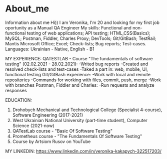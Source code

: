 # About_me
Information about me
Hi)) I am Veronika, I'm 20 and looking for my first job oportunity as a Manual QA Engineer
My skills:
Functional and non-functional testing of web applications;
API testing;
HTML,CSS(Basics);
MySQL;
Postman, Fiddler, Charles Proxy;
DevTools;
Git/GitBash;
TestRail;
Mantis
Microsoft Office;
Excel;
Check-lists;
Bug reports;
Test-cases.
Languages: Ukrainian - Native, English - B1

MY EXPERIENCE:
QATESTLAB - Course "The fundamentals of software testing" (02.02.2021 - 28.02.2021):
  -Writed bug reports
  -Created and resolved check-lists and test-cases
  -Taked a part in: web, mobile, UI, functional testing
Git/GitBash experience:
  -Work with local and remote repositories
  -Commands for working with files, commit, push, merge
  -Work with branches
Postman, Fiddler and Charles:
  -Run requests and analyze responses

EDUCATION: 
1. Drohobych Mechanical and Technological College (Specialist 4-course), Software Engineering (2017-2021)
2. West Ukrainian National University (part-time student), Computer Science (2021-now)
3. QATestLab course - "Basic Of Software Testing"
4. Prometheus course - "The Fundamentals Of Software Testing"
5. Course by Artsiom Rusov on YouTube

MY LINKEDIN: 
https://www.linkedin.com/in/veronika-kakapych-322517203/
